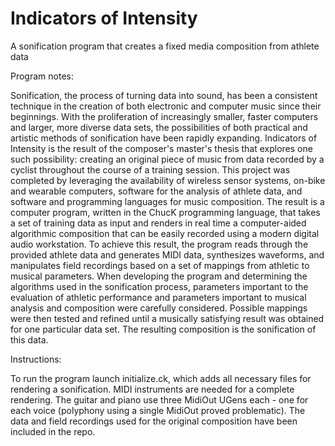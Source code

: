 # Indicators of Intensity
A sonification program that creates a fixed media composition from athlete data

Program notes: 

Sonification, the process of turning data into sound, has been a consistent technique in the creation of both electronic and computer music since their beginnings. With the proliferation of increasingly smaller, faster computers and larger, more diverse data sets, the possibilities of both practical and artistic methods of sonification have been rapidly expanding. Indicators of Intensity is the result of the composer's master's thesis that explores one such possibility: creating an original piece of music from data recorded by a cyclist throughout the course of a training session. This project was completed by leveraging the availability of wireless sensor systems, on-bike and wearable computers, software for the analysis of athlete data, and software and programming languages for music composition. The result is a computer program, written in the ChucK programming language, that takes a set of training data as input and renders in real time a computer-aided algorithmic composition that can be easily recorded using a modern digital audio workstation. To achieve this result, the program reads through the provided athlete data and generates MIDI data, synthesizes waveforms, and manipulates field recordings based on a set of mappings from athletic to musical parameters. When developing the program and determining the algorithms used in the sonification process, parameters important to the evaluation of athletic performance and parameters important to musical analysis and composition were carefully considered. Possible mappings were then tested and refined until a musically satisfying result was obtained for one particular data set. The resulting composition is the sonification of this data.

Instructions:

To run the program launch initialize.ck, which adds all necessary files for rendering a sonification. MIDI instruments are needed for a complete rendering. The guitar and piano use three MidiOut UGens each - one for each voice (polyphony using a single MidiOut proved problematic). The data and field recordings used for the original composition have been included in the repo.